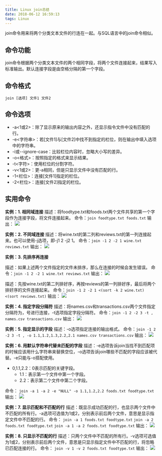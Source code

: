 ```yaml
---
title: Linux join总结
date: 2018-06-12 16:59:13
tags: Linux
---
```


join命令用来将两个分类文本文件的行连在一起。与SQL语言中的join命令相似。

<!-- more -->
## 命令功能

join命令根据两个分类文本文件的两个相同字段，将两个文件连接起来，结果写入标准输出。默认连接字段是由空格分隔的第一个字段。

## 命令格式

`join [选项] 文件1 文件2`

## 命令选项

- -a<1或2>：除了显示原来的输出内容之外，还显示指令文件中没有匹配的行。
- -e<字符串>：若[文件1]与[文件2]中找不到指定的栏位，则在输出中填入选项中的字符串。
- -i或--ignore-case：比较栏位内容时，忽略大小写的差异。
- -o<格式>：按照指定的格式来显示结果。
- -t<字符>：使用栏位的分割字符。
- -v<1或2>：更-a相同，但是只显示文件中没有匹配的行。
- -1<栏位>：连接[文件1]指定的栏位。
- -2<栏位>：连接[文件2]指定的栏位。


## 实用命令

**实例：1. 相同域连接**
描述：将foodtype.txt和foods.txt两个文件共享的第一个字段作为连接字段，将文件连接起来。
命令：`join foodtype.txt foods.txt` 
输出：
![](http://pabfn7ecx.bkt.clouddn.com/join/join-two-file.png)


**实例：2. 不同域连接**
描述：将wine.txt的第二列和reviews.txt的第一列连接起来。也可以使用-j选项，即-j1 2 -j2 1。
命令：`join -1 2 -2 1 wine.txt reviews.txt` 
输出：
![](http://pabfn7ecx.bkt.clouddn.com/join/join-1-2.png)

**实例：3. 先排序再连接**

描述：如果上述两个文件指定的文件未排序，那么在连接的时候会发生错误。
命令：`join -1 2 -2 1 wine.txt reviews.txt` 
输出：
![](http://pabfn7ecx.bkt.clouddn.com/join/join-sort-file.png)


描述：先按wine.txt的第二列排好序，再按reviews的第一列排好序，最后将两个排好序的文件连接起来。
命令：`join -1 2 -2 1 <(sort -k 2 wine.txt) <(sort reviews.txt)` 
输出：
![](http://pabfn7ecx.bkt.clouddn.com/join/join-sort.png)


**实例：4. 指定字段分隔符**
描述：将names.csv和transactions.csv两个文件指定分隔符为，号进行连接，-t选项指定字段分隔符。
命令：`join -1 2 -2 3 -t , names.csv transactions.csv` 
输出：
![](http://pabfn7ecx.bkt.clouddn.com/join/join-t.png)


**实例：5. 指定显示的字段**
描述：-o选项指定连接的输出格式。
命令：`join -1 2 -2 3 -t , -o 1.1,1.2,1.3,2.2,2.1 names.csv transactions.csv` 
输出：
![](http://pabfn7ecx.bkt.clouddn.com/join/join-o.png)

**实例：6. 用默认字符串代替未匹配的字段**
描述：-e选项告诉join当找不到匹配项的时候应该用什么字符串来替换空位，-o选项告诉join哪些不匹配的字段应该被代替。-e只能与-o搭配使用。

- 0,1.1,2.2：0表示匹配的关键字段。
	- 1.1：表示第一个文件中第一个字段。
	- 2.2：表示第二个文件中第二个字段。

命令：
`join -a 1 -a 2 -e "NULL" -o 1.1,1.2,2.2 foods.txt foodtype.txt` 
输出：
![](http://pabfn7ecx.bkt.clouddn.com/join/join-e.png)


**实例：7. 显示匹配和不匹配的行**
描述：既显示成功匹配的行，也显示两个文件中不匹配的所有行。-a选项可选值为1或2，分别表示前后两个文件，意思是显示指定文件中不匹配的行。
命令：
`join -a 1 foods.txt foodtype.txt` 
`join -a 2 foods.txt foodtype.txt` 
`join -a 1 -a 2 foods.txt foodtype.txt`
输出：
![](http://pabfn7ecx.bkt.clouddn.com/join/join-a.png)


**实例：8. 只显示不匹配的行**
描述：只两个文件中不匹配的所有行。-v选项可选值为1或2，分别表示前后两个文件，意思是只显示指定文件中不匹配的行，将忽略已匹配连接的行。
命令：
`join -v 1 -v 2 foods.txt foodtype.txt` 
输出：
![](http://pabfn7ecx.bkt.clouddn.com/join/join-v.png)


